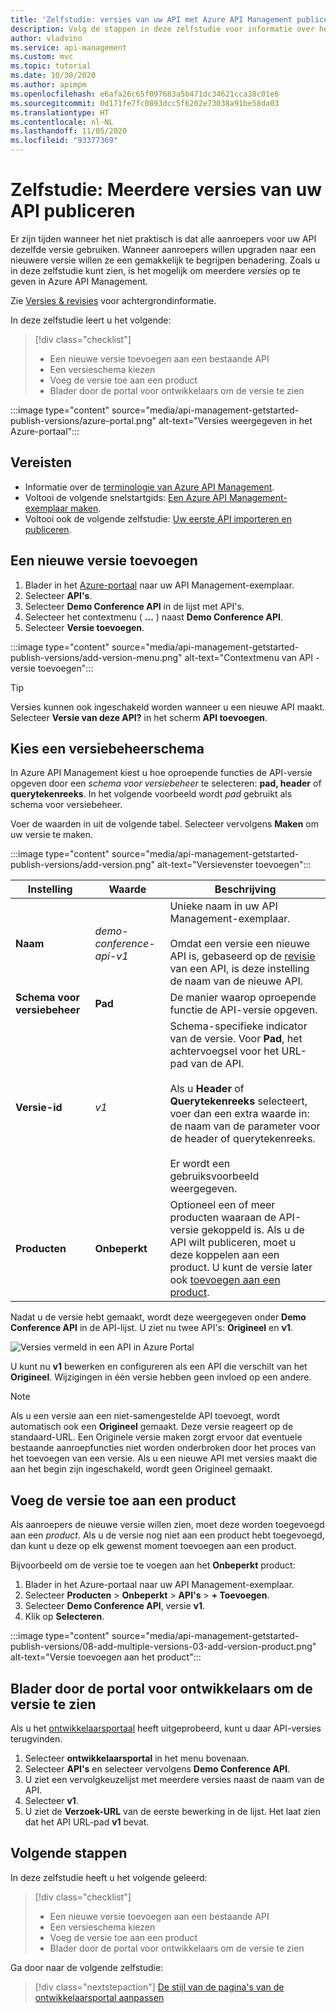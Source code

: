 ```yaml
---
title: 'Zelfstudie: versies van uw API met Azure API Management publiceren'
description: Volg de stappen in deze zelfstudie voor informatie over het publiceren van meerdere API-versies in Azure API Management.
author: vladvino
ms.service: api-management
ms.custom: mvc
ms.topic: tutorial
ms.date: 10/30/2020
ms.author: apimpm
ms.openlocfilehash: e6afa26c65f097683a5b471dc34621cca38c01e6
ms.sourcegitcommit: 0d171fe7fc0893dcc5f6202e73038a91be58da03
ms.translationtype: HT
ms.contentlocale: nl-NL
ms.lasthandoff: 11/05/2020
ms.locfileid: "93377369"
---
```

# <a name="tutorial-publish-multiple-versions-of-your-api"></a>Zelfstudie: Meerdere versies van uw API publiceren 

Er zijn tijden wanneer het niet praktisch is dat alle aanroepers voor uw API dezelfde versie gebruiken. Wanneer aanroepers willen upgraden naar een nieuwere versie willen ze een gemakkelijk te begrijpen benadering. Zoals u in deze zelfstudie kunt zien, is het mogelijk om meerdere *versies* op te geven in Azure API Management. 

Zie [Versies & revisies](https://azure.microsoft.com/blog/versions-revisions/) voor achtergrondinformatie.

In deze zelfstudie leert u het volgende:

> [!div class="checklist"]
> * Een nieuwe versie toevoegen aan een bestaande API
> * Een versieschema kiezen
> * Voeg de versie toe aan een product
> * Blader door de portal voor ontwikkelaars om de versie te zien

:::image type="content" source="media/api-management-getstarted-publish-versions/azure-portal.png" alt-text="Versies weergegeven in het Azure-portaal":::

## <a name="prerequisites"></a>Vereisten

+ Informatie over de [terminologie van Azure API Management](api-management-terminology.md).
+ Voltooi de volgende snelstartgids: [Een Azure API Management-exemplaar maken](get-started-create-service-instance.md).
+ Voltooi ook de volgende zelfstudie: [Uw eerste API importeren en publiceren](import-and-publish.md).

## <a name="add-a-new-version"></a>Een nieuwe versie toevoegen

1. Blader in het [Azure-portaal](https://portal.azure.com) naar uw API Management-exemplaar.
1. Selecteer **API's**.
1. Selecteer **Demo Conference API** in de lijst met API's. 
1. Selecteer het contextmenu ( **...** ) naast **Demo Conference API**.
1. Selecteer **Versie toevoegen**.

:::image type="content" source="media/api-management-getstarted-publish-versions/add-version-menu.png" alt-text="Contextmenu van API - versie toevoegen":::


> [!TIP]
> Versies kunnen ook ingeschakeld worden wanneer u een nieuwe API maakt. Selecteer **Versie van deze API?** in het scherm **API toevoegen**.

## <a name="choose-a-versioning-scheme"></a>Kies een versiebeheerschema

In Azure API Management kiest u hoe oproepende functies de API-versie opgeven door een *schema voor versiebeheer* te selecteren: **pad, header** of **querytekenreeks**. In het volgende voorbeeld wordt *pad* gebruikt als schema voor versiebeheer.

Voer de waarden in uit de volgende tabel. Selecteer vervolgens **Maken** om uw versie te maken.

:::image type="content" source="media/api-management-getstarted-publish-versions/add-version.png" alt-text="Versievenster toevoegen":::



|Instelling   |Waarde  |Beschrijving  |
|---------|---------|---------|
|**Naam**     |  *demo-conference-api-v1*       |  Unieke naam in uw API Management-exemplaar.<br/><br/>Omdat een versie een nieuwe API is, gebaseerd op de [revisie](api-management-get-started-revise-api.md) van een API, is deze instelling de naam van de nieuwe API.   |
|**Schema voor versiebeheer**     |  **Pad**       |  De manier waarop oproepende functie de API-versie opgeven.     |
|**Versie-id**     |  *v1*       |  Schema-specifieke indicator van de versie. Voor **Pad**, het achtervoegsel voor het URL-pad van de API. <br/><br/> Als u **Header** of **Querytekenreeks** selecteert, voer dan een extra waarde in: de naam van de parameter voor de header of querytekenreeks.<br/><br/> Er wordt een gebruiksvoorbeeld weergegeven.        |
|**Producten**     |  **Onbeperkt**       |  Optioneel een of meer producten waaraan de API-versie gekoppeld is. Als u de API wilt publiceren, moet u deze koppelen aan een product. U kunt de versie later ook [toevoegen aan een product](#add-the-version-to-a-product).      |

Nadat u de versie hebt gemaakt, wordt deze weergegeven onder **Demo Conference API** in de API-lijst. U ziet nu twee API's: **Origineel** en **v1**.

![Versies vermeld in een API in Azure Portal](media/api-management-getstarted-publish-versions/version-list.png)

U kunt nu **v1** bewerken en configureren als een API die verschilt van het **Origineel**. Wijzigingen in één versie hebben geen invloed op een andere.

> [!Note]
> Als u een versie aan een niet-samengestelde API toevoegt, wordt automatisch ook een **Origineel** gemaakt. Deze versie reageert op de standaard-URL. Een Originele versie maken zorgt ervoor dat eventuele bestaande aanroepfuncties niet worden onderbroken door het proces van het toevoegen van een versie. Als u een nieuwe API met versies maakt die aan het begin zijn ingeschakeld, wordt geen Origineel gemaakt.

## <a name="add-the-version-to-a-product"></a>Voeg de versie toe aan een product

Als aanroepers de nieuwe versie willen zien, moet deze worden toegevoegd aan een *product*. Als u de versie nog niet aan een product hebt toegevoegd, dan kunt u deze op elk gewenst moment toevoegen aan een product.

Bijvoorbeeld om de versie toe te voegen aan het **Onbeperkt** product:
1. Blader in het Azure-portaal naar uw API Management-exemplaar.
1. Selecteer **Producten** > **Onbeperkt** > **API's** >  **+ Toevoegen**.
1. Selecteer **Demo Conference API**, versie **v1**.
1. Klik op **Selecteren**.

:::image type="content" source="media/api-management-getstarted-publish-versions/08-add-multiple-versions-03-add-version-product.png" alt-text="Versie toevoegen aan het product":::

## <a name="browse-the-developer-portal-to-see-the-version"></a>Blader door de portal voor ontwikkelaars om de versie te zien

Als u het [ontwikkelaarsportaal](api-management-howto-developer-portal-customize.md) heeft uitgeprobeerd, kunt u daar API-versies terugvinden.

1. Selecteer **ontwikkelaarsportal** in het menu bovenaan.
2. Selecteer **API's** en selecteer vervolgens **Demo Conference API**.
3. U ziet een vervolgkeuzelijst met meerdere versies naast de naam van de API.
4. Selecteer **v1**.
5. U ziet de **Verzoek-URL** van de eerste bewerking in de lijst. Het laat zien dat het API URL-pad **v1** bevat.

## <a name="next-steps"></a>Volgende stappen

In deze zelfstudie heeft u het volgende geleerd:

> [!div class="checklist"]
> * Een nieuwe versie toevoegen aan een bestaande API
> * Een versieschema kiezen 
> * Voeg de versie toe aan een product
> * Blader door de portal voor ontwikkelaars om de versie te zien

Ga door naar de volgende zelfstudie:

> [!div class="nextstepaction"]
> [De stijl van de pagina's van de ontwikkelaarsportal aanpassen](api-management-customize-styles.md)

